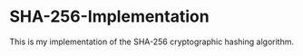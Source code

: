 # SHA-256-Implementation
This is my implementation of the SHA-256 cryptographic hashing algorithm. 

